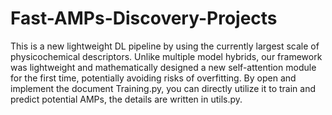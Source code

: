 # Fast-AMPs-Discovery-Projects
This is a new lightweight DL pipeline by using the currently largest scale of physicochemical descriptors. Unlike multiple model hybrids, our framework was lightweight and mathematically designed a new self-attention module for the first time, potentially avoiding risks of overfitting.
By open and implement the document Training.py, you can directly utilize it to train and predict potential AMPs, the details are written in utils.py.
